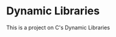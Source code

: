 <html>
<head></head>
<body>
<h1>Dynamic Libraries</h1>
<p>This is a project on C's Dynamic Libraries</p>
</body>
</html>
